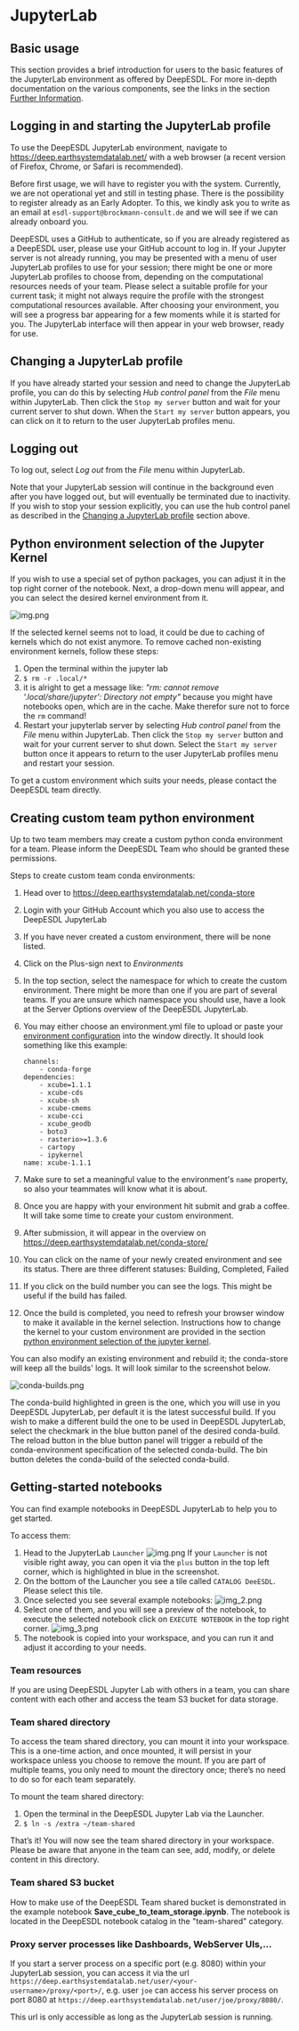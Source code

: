 # JupyterLab

## Basic usage

This section provides a brief introduction for users to the basic features of
the JupyterLab environment as offered by DeepESDL.
For more in-depth documentation on the various components, see the links in the
section [Further Information](../further-information.md).

## Logging in and starting the JupyterLab profile

To use the DeepESDL JupyterLab environment, navigate to
<https://deep.earthsystemdatalab.net/> with a web browser (a recent version of
Firefox, Chrome, or Safari is recommended).

Before first usage, we will have to register you with the system. Currently,
we are not operational yet and still in testing phase. There is the
possibility to register already as an Early Adopter. To this, we kindly ask you
to write as an email at `esdl-support@brockmann-consult.de` and we will see
if we can already onboard you.

DeepESDL uses a GitHub to authenticate, so if you are already registered as a
DeepESDL user, please use your GitHub account to log in.
If your Jupyter server is not already running, you may be presented
with a menu of user JupyterLab profiles to use for your session; there might be
one or more JupyterLab profiles to choose from, depending on the computational
resources needs of your team. Please select a suitable profile for
your current task; it might not always require the profile with the strongest
computational resources available.
After choosing your environment, you will see a progress bar appearing for a few
moments while it is started for you.
The JupyterLab interface will then appear in your web browser, ready for
use.

## Changing a JupyterLab profile

If you have already started your session and need to change the JupyterLab profile,
you can do this by selecting _Hub control panel_ from the _File_ menu within
JupyterLab. Then click the `Stop my server` button and wait for your current
server to shut down. When the `Start my server` button appears, you can click
on it to return to the user JupyterLab profiles menu.

## Logging out

To log out, select _Log out_ from the _File_ menu within JupyterLab.

Note that your JupyterLab session will continue in the background even after
you have logged out, but will eventually be terminated due to inactivity.
If you wish to stop your session explicitly,
you can use the hub control panel as described in the
[Changing a JupyterLab profile](#changing-a-jupyterlab-profile) section above.

## Python environment selection of the Jupyter Kernel

If you wish to use a special set of python packages, you can adjust it in the
top right corner of the notebook. Next, a drop-down menu will appear, and you
can select the desired kernel environment from it.

![img.png](../../img/environment.png)

If the selected kernel seems not to load, it could be due to caching of kernels
which do not exist anymore. To remove cached non-existing environment kernels, 
follow these steps:

1. Open the terminal within the jupyter lab
2. `$ rm -r .local/*`
3. it is alright to get a message like: _"rm: cannot remove 
   '.local/share/jupyter': Directory not empty"_ because you might have 
    notebooks open, which are in the cache. Make therefor sure not to force 
   the `rm` command!
4. Restart your jupyterlab server by selecting *Hub control panel* from the
   *File* menu within JupyterLab. Then click the `Stop my server` button and 
   wait for your current server to shut down. Select the `Start my server`
   button once it appears to return to the user JupyterLab profiles menu and 
   restart your session. 

To get a custom environment which suits your needs, please contact the DeepESDL
team directly. 

## Creating custom team python environment

Up to two team members may create a custom python conda 
environment for a team. Please inform the DeepESDL Team 
who should be granted these permissions.

Steps to create custom team conda environments:

1.  Head over to https://deep.earthsystemdatalab.net/conda-store
2.  Login with your GitHub Account which you also use to access the DeepESDL
    JupyterLab
3.  If you have never created a custom environment, there will be none listed.
4.  Click on the Plus-sign next to *Environments*
5.  In the top section, select the namespace for which to create the custom
    environment. There might be more than one if you are part of several
    teams. If you are unsure which namespace you should use, have a look
    at the Server Options overview of the DeepESDL JupyterLab.
6.  You may either choose an environment.yml file to upload or paste your
    [environment configuration](https://docs.conda.io/projects/conda/en/latest/user-guide/tasks/manage-environments.html#create-env-file-manually)
    into the window directly.
    It should look something like this example: 

        channels:
            - conda-forge
        dependencies:
            - xcube=1.1.1
            - xcube-cds
            - xcube-sh
            - xcube-cmems
            - xcube-cci
            - xcube_geodb
            - boto3
            - rasterio>=1.3.6
            - cartopy
            - ipykernel
        name: xcube-1.1.1
    
7.  Make sure to set a meaningful value to the environment's `name` property,
    so also your teammates will know what it is about.
8.  Once you are happy with your environment hit submit and grab a coffee. It
    will take some time to create your custom environment.
9.  After submission, it will appear in the overview on
    https://deep.earthsystemdatalab.net/conda-store/
10. You can click on the name of your newly created environment and see its
    status. There are three different statuses: Building, Completed, Failed
11. If you click on the build number you can see the logs. This might be
    useful if the build has failed.
12. Once the build is completed, you need to refresh your browser window
    to make it available in the kernel selection. Instructions how to change
    the kernel to your custom environment are provided
    in the section [python environment selection of the jupyter kernel](#python-environment-selection-of-the-jupyter-kernel).

You can also modify an existing environment and rebuild it; the conda-store 
will keep all the builds' logs.
It will look similar to the screenshot below. 

![conda-builds.png](../../img/conda-builds.png)

The conda-build highlighted in green is the one, which you will use in you 
DeepESDL JupyterLab, per default it is the latest successful build. If you 
wish to make a different build the one to be used in DeepESDL JupyterLab, 
select the checkmark in the blue button panel of the desired conda-build. 
The reload button in the blue button panel will trigger a rebuild of the 
conda-environment specification of the selected conda-build. The bin button 
deletes the conda-build of the selected conda-build. 

## Getting-started notebooks

You can find example notebooks in DeepESDL JupyterLab to help you to get 
started. 

To access them:

1.  Head to the JupyterLab `Launcher`
    ![img.png](../../img/launcher.png)
    If your `Launcher` is not visible right away, you can open it via the `plus` 
    button in the top left corner, which is highlighted in blue in the 
    screenshot. 
2.  On the bottom of the Launcher you see a tile called `CATALOG DeeESDL`. 
    Please select this tile.  
3.  Once selected you see several example notebooks:
    ![img_2.png](../../img/catalog.png)  
4.  Select one of them, and you will see a preview of the notebook, to execute 
    the selected notebook click on `EXECUTE NOTEBOOK` in the top right corner. 
    ![img_3.png](../../img/notebook.png) 
5.  The notebook is copied into your workspace, and you can run it and adjust 
    it according to your needs.

### Team resources

If you are using DeepESDL Jupyter Lab with others in a team, you can share 
content with each other and access the team S3 bucket for data storage.

### Team shared directory

To access the team shared directory, you can mount it into your workspace. 
This is a one-time action, and once mounted, it will persist in your workspace 
unless you choose to remove the mount. If you are part of multiple teams, you 
only need to mount the directory once; there’s no need to do so for each team 
separately. 

To mount the team shared directory:
 
1.  Open the terminal in the DeepESDL Jupyter Lab via the Launcher.
2.  `$ ln -s /extra ~/team-shared`

That’s it! You will now see the team shared directory in your workspace. 
Please be aware that anyone in the team can see, add, modify, or delete 
content in this directory.

### Team shared S3 bucket

How to make use of the DeepESDL Team shared bucket is demonstrated in the
example notebook **Save_cube_to_team_storage.ipynb**. The notebook is located
in the DeepESDL notebook catalog in the "team-shared" category.

### Proxy server processes like Dashboards, WebServer UIs,...

If you start a server process on a specific port (e.g. 8080) within your JupyterLab
session, you can access it via the url 
`https://deep.earthsystemdatalab.net/user/<your-username>/proxy/<port>/`, e.g.
user `joe` can access his server process on port 8080 at 
`https://deep.earthsystemdatalab.net/user/joe/proxy/8080/`.

This url is only accessible as long as the JupyterLab session is running.
